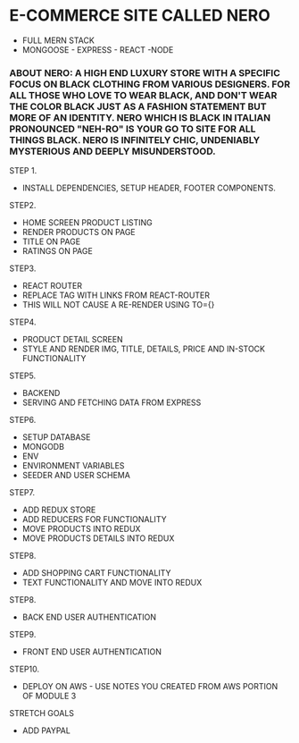 # E-COMMERCE SITE CALLED NERO
* FULL MERN STACK
* MONGOOSE - EXPRESS - REACT -NODE

### ABOUT NERO: A HIGH END LUXURY STORE WITH A SPECIFIC FOCUS ON BLACK CLOTHING FROM VARIOUS DESIGNERS.  FOR ALL THOSE WHO LOVE TO WEAR BLACK, AND DON'T WEAR THE COLOR BLACK JUST AS A FASHION STATEMENT BUT MORE OF AN IDENTITY.  NERO WHICH IS BLACK IN ITALIAN PRONOUNCED "NEH-RO" IS YOUR GO TO SITE FOR ALL THINGS BLACK.  NERO IS INFINITELY CHIC, UNDENIABLY MYSTERIOUS AND DEEPLY MISUNDERSTOOD.

STEP 1. 
* INSTALL DEPENDENCIES, SETUP HEADER, FOOTER COMPONENTS.

STEP2.
* HOME SCREEN PRODUCT LISTING
* RENDER PRODUCTS ON PAGE
* TITLE ON PAGE
* RATINGS ON PAGE

STEP3.
* REACT ROUTER
* REPLACE <A> TAG WITH LINKS FROM REACT-ROUTER
* THIS WILL NOT CAUSE A RE-RENDER USING <LINK> TO={}

STEP4.
* PRODUCT DETAIL SCREEN
* STYLE AND RENDER IMG, TITLE, DETAILS, PRICE AND IN-STOCK FUNCTIONALITY

STEP5.
* BACKEND
* SERVING AND FETCHING DATA FROM EXPRESS

STEP6.
* SETUP  DATABASE
* MONGODB 
* ENV
* ENVIRONMENT VARIABLES
* SEEDER AND USER SCHEMA

STEP7.
* ADD REDUX STORE
* ADD REDUCERS FOR FUNCTIONALITY
* MOVE PRODUCTS INTO REDUX
* MOVE PRODUCTS DETAILS INTO REDUX

STEP8.
* ADD SHOPPING CART FUNCTIONALITY
* TEXT FUNCTIONALITY AND MOVE INTO REDUX

STEP8.
* BACK END USER AUTHENTICATION

STEP9.
* FRONT END USER AUTHENTICATION

STEP10.
* DEPLOY ON AWS - USE NOTES YOU CREATED FROM AWS PORTION OF MODULE 3

STRETCH GOALS
* ADD PAYPAL 
